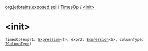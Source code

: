 [org.jetbrains.exposed.sql](../index.md) / [TimesOp](index.md) / [&lt;init&gt;](.)

# &lt;init&gt;

`TimesOp(expr1: `[`Expression`](../-expression/index.md)`<T>, expr2: `[`Expression`](../-expression/index.md)`<S>, columnType: `[`IColumnType`](../-i-column-type/index.md)`)`